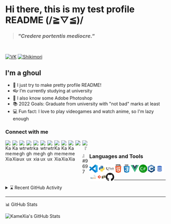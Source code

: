 # Hi there, this is my test profile README (/≧▽≦)/

> ### _"Credere portentis mediocre."_

<br>

[![VK](https://img.shields.io/badge/kamexia-VK-0077FF?style=for-the-badge&logo=vk&logoColor=9cf)][vk]
[![Shikimori](<https://img.shields.io/badge/(%EF%BE%89%E2%97%95%E3%83%AE%E2%97%95)%EF%BE%89*:%EF%BD%A5%EF%BE%9F%E2%9C%A7-%E3%81%8A%E3%81%8B%E3%81%88%E3%82%8A%E3%81%AA%E3%81%95%E3%81%84-ff69b4?style=for-the-badge&logo=shikimori&logoColor=white>)](https://shikimori.one/)

## I'm a ghoul

- 💚 I just try to make pretty profile README!
- 👓 I’m currently studying at university
- 💼 I also know some Adobe Photoshop
- 📚 2022 Goals: Graduate from university with "not bad" marks at least
- 💻 Fun fact: I love to play videogames and watch anime, so I'm lazy enough

### Connect with me

[<img align="left" alt="KameXia" width="22px" src="https://cdn.jsdelivr.net/npm/simple-icons@v3/icons/vk.svg"/>][vk]
[<img align="left" alt="KameXia" width="22px" src="https://cdn.jsdelivr.net/npm/simple-icons@v3/icons/shikimori.svg"/>][shikimori]
[<img align="left" alt="wtrghux" width="22px" src="https://cdn.jsdelivr.net/npm/simple-icons@v3/icons/twitter.svg"/>][twitter]
[<img align="left" alt="wtrghux" width="22px" src="https://cdn.jsdelivr.net/npm/simple-icons@v3/icons/pixiv.svg"/>][pixiv]
[<img align="left" alt="kamexia" width="22px" src="https://cdn.jsdelivr.net/npm/simple-icons@v3/icons/tumblr.svg"/>][tumblr]
[<img align="left" alt="wtrghux" width="22px" src="https://cdn.jsdelivr.net/npm/simple-icons@v3/icons/facebook.svg"/>][facebook]
[<img align="left" alt="wtrghux" width="22px" src="https://cdn.jsdelivr.net/npm/simple-icons@v3/icons/twitch.svg"/>][twitch]
[<img align="left" alt="KameXia" width="22px" src="https://cdn.jsdelivr.net/npm/simple-icons@v3/icons/steam.svg"/>][steam]
[<img align="left" alt="KameXia" width="22px" src="https://cdn.jsdelivr.net/npm/simple-icons@v3/icons/telegram.svg"/>][telegram]
[<img align="left" alt="KameXia" width="22px" src="https://cdn.jsdelivr.net/npm/simple-icons@v3/icons/skype.svg"/>][skype]
[<img align="left" alt="່່ " width="22px" src="https://cdn.jsdelivr.net/npm/simple-icons@v3/icons/odnoklassniki.svg"/>][ok]
<img align="left" alt="『 』#9697" width="22px" src="https://cdn.jsdelivr.net/npm/simple-icons@v3/icons/discord.svg"/>

<br>

### Languages and Tools

<img align="left" alt="Visual Studio Code" width="26px" src="https://raw.githubusercontent.com/github/explore/80688e429a7d4ef2fca1e82350fe8e3517d3494d/topics/visual-studio-code/visual-studio-code.png"/>
<img align="left" alt="Python" width="26px" src="https://raw.githubusercontent.com/github/explore/80688e429a7d4ef2fca1e82350fe8e3517d3494d/topics/python/python.png"/>
<img align="left" alt="Flask" width="26px" src="https://raw.githubusercontent.com/github/explore/80688e429a7d4ef2fca1e82350fe8e3517d3494d/topics/flask/flask.png"/>
<img align="left" alt="HTML5" width="26px" src="https://raw.githubusercontent.com/github/explore/80688e429a7d4ef2fca1e82350fe8e3517d3494d/topics/html/html.png"/>
<img align="left" alt="CSS3" width="26px" src="https://raw.githubusercontent.com/github/explore/80688e429a7d4ef2fca1e82350fe8e3517d3494d/topics/css/css.png"/>
<img align="left" alt="Vue" width="26px" src="https://raw.githubusercontent.com/github/explore/80688e429a7d4ef2fca1e82350fe8e3517d3494d/topics/vue/vue.png"/>
<img align="left" alt="C#" width="26px" src="https://raw.githubusercontent.com/github/explore/80688e429a7d4ef2fca1e82350fe8e3517d3494d/topics/csharp/csharp.png"/>
<img align="left" alt="C++" width="26px" src="https://raw.githubusercontent.com/github/explore/80688e429a7d4ef2fca1e82350fe8e3517d3494d/topics/cpp/cpp.png"/>
<img align="left" alt="SQL" width="26px" src="https://raw.githubusercontent.com/github/explore/80688e429a7d4ef2fca1e82350fe8e3517d3494d/topics/sql/sql.png"/>
<img align="left" alt="MySQL" width="26px" src="https://raw.githubusercontent.com/github/explore/80688e429a7d4ef2fca1e82350fe8e3517d3494d/topics/mysql/mysql.png"/>
<img align="left" alt="Git" width="26px" src="https://raw.githubusercontent.com/github/explore/80688e429a7d4ef2fca1e82350fe8e3517d3494d/topics/git/git.png"/>
<img align="left" alt="GitHub" width="26px" src="https://raw.githubusercontent.com/github/explore/78df643247d429f6cc873026c0622819ad797942/topics/github/github.png"/>

<br>
<br>

---

<details>
    <summary>⌛ Recent GitHub Activity</summary>

<!--START_SECTION:activity-->

1. ❗️ Closed issue [#2](https://github.com/wtrghux/wtrghux/issues/2) in [wtrghux/wtrghux](https://github.com/wtrghux/wtrghux)
2. 🗣 Commented on [#2](https://github.com/wtrghux/wtrghux/issues/2) in [wtrghux/wtrghux](https://github.com/wtrghux/wtrghux)
3. 🗣 Commented on [#2](https://github.com/wtrghux/wtrghux/issues/2) in [wtrghux/wtrghux](https://github.com/wtrghux/wtrghux)
4. 🗣 Commented on [#2](https://github.com/wtrghux/wtrghux/issues/2) in [wtrghux/wtrghux](https://github.com/wtrghux/wtrghux)
5. ❗️ Opened issue [#2](https://github.com/wtrghux/wtrghux/issues/2) in [wtrghux/wtrghux](https://github.com/wtrghux/wtrghux)
<!--END_SECTION:activity-->

</details>

---

📊 GitHub Stats

<img alt="KameXia's GitHub Stats" src="https://github-readme-stats.vercel.app/api?username=wtrghux&show_icons=true&hide_border=true&theme=cobalt" />

[vk]: https://vk.com/kamexia
[shikimori]: https://shikimori.one/KameXia
[twitter]: https://twitter.com/wtrghux
[pixiv]: https://www.pixiv.net/en/users/21408682
[tumblr]: http://kamexia.tumblr.com/
[facebook]: https://www.facebook.com/wtrghux/
[twitch]: https://www.twitch.tv/constantine_wtrghux
[steam]: https://steamcommunity.com/id/KameXia/
[telegram]: https://t.me/KameXia
[skype]: https://join.skype.com/invite/HaUDCGZyksVG
[ok]: https://ok.ru/profile/588875756555
